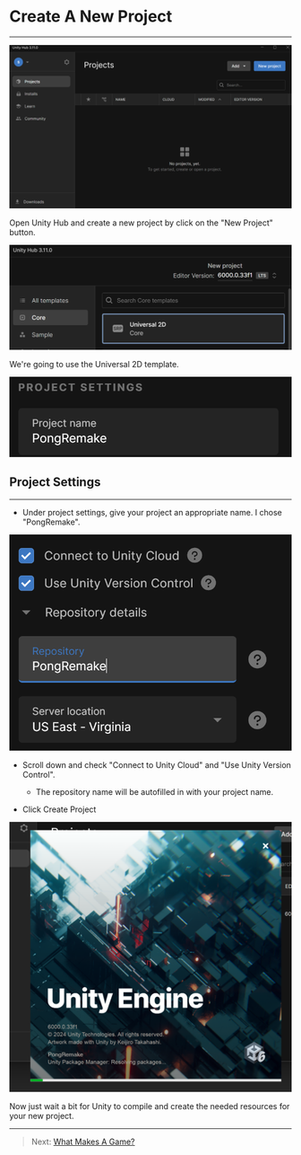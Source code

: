 # Create A New Project
***
![img.png](img.png)

Open Unity Hub and create a new project by click on the "New Project" button.

![img_1.png](img_1.png)

We're going to use the Universal 2D template.

![img_2.png](img_2.png)

## Project Settings
***

* Under project settings, give your project an appropriate name. I chose "PongRemake".

![img_3.png](img_3.png)

* Scroll down and check "Connect to Unity Cloud" and "Use Unity Version Control".
    * The repository name will be autofilled in with your project name.

* Click Create Project

![img_4.png](img_4.png)

Now just wait a bit for Unity to compile and create the needed resources for your new project.

---
>Next: [What Makes A Game?](/02_What/WHAT.md)
